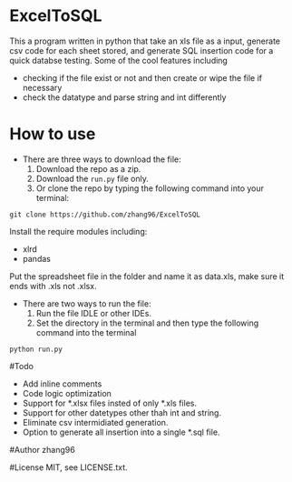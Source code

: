 # ExcelToSQL
This a program written in python that take an xls file as a input, generate csv code for each sheet stored, and generate SQL insertion code for a quick databse testing.
Some of the cool features including 

- checking if the file exist or not and then create or wipe the file if necessary
- check the datatype and parse string and int differently

# How to use
- There are three ways to download the file:
  1. Download the repo as a zip.
  2. Download the <code>run.py</code> file only.
  3. Or clone the repo by typing the following command into your terminal:


```  
git clone https://github.com/zhang96/ExcelToSQL
```
Install the require modules including: 

- xlrd
- pandas

Put the spreadsheet file in the folder and name it as data.xls, make sure it ends with .xls not .xlsx.

- There are two ways to run the file:
  1. Run the file IDLE or other IDEs.
  2. Set the directory in the terminal and then type the following command into the terminal
```
python run.py
```
#Todo
- Add inline comments
- Code logic optimization
- Support for *.xlsx files insted of only *.xls files.
- Support for other datetypes other thah int and string.
- Eliminate csv intermidiated generation.
- Option to generate all insertion into a single *.sql file.

#Author
zhang96

#License
MIT, see LICENSE.txt.
